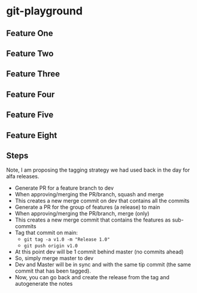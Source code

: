 # git-playground

## Feature One

## Feature Two

## Feature Three

## Feature Four

## Feature Five

## Feature Eight

## Steps
Note, I am proposing the tagging strategy we had used back in the day for alfa releases.

* Generate PR for a feature branch to dev
* When approving/merging the PR/branch, squash and merge
* This creates a new merge commit on dev that contains all the commits
* Generate a PR for the group of features (a release) to main
* When approving/merging the PR/branch, merge (only)
* This creates a new merge commit that contains the features as sub-commits
* Tag that commit on main: 
  * `git tag -a v1.0 -m "Release 1.0"`
  * `git push origin v1.0`
* At this point dev will be 1 commit behind master (no commits ahead)
* So, simply merge master to dev
* Dev and Master will be in sync and with the same tip commit (the same commit that has been tagged).
* Now, you can go back and create the release from the tag and autogenerate the notes
